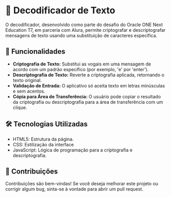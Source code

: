 # 📜 Decodificador de Texto

O decodificador, desenvolvido como parte do desafio do Oracle ONE Next Education T7, em parceria com Alura, permite criptografar e descriptografar mensagens de texto usando uma substituição de caracteres específica.

## 🚀 Funcionalidades

- **Criptografia de Texto:** Substitui as vogais em uma mensagem de acordo com um padrão específico (por exemplo, 'e' por 'enter').
- **Descriptografia de Texto:** Reverte a criptografia aplicada, retornando o texto original.
- **Validação de Entrada:** O aplicativo só aceita texto em letras minúsculas e sem acentos.
- **Cópia para Área de Transferência:** O usuário pode copiar o resultado da criptografia ou descriptografia para a área de transferência com um clique.

## 🛠️ Tecnologias Utilizadas

- HTML5: Estrutura da página.
- CSS: Estilização da interface
- JavaScript: Lógica de programação para a criptografia e descriptografia.

## 🤝 Contribuições

Contribuições são bem-vindas! Se você deseja melhorar este projeto ou corrigir algum bug, sinta-se à vontade para abrir um pull request.
